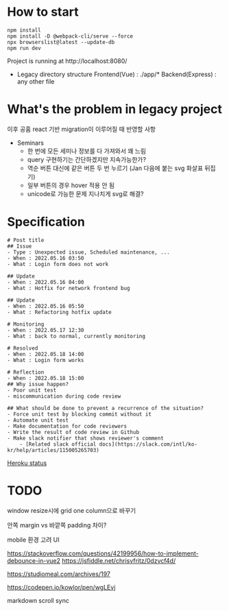 # How to start
```
npm install
npm install -D @webpack-cli/serve --force
npx browserslist@latest --update-db
npm run dev
```
Project is running at http://localhost:8080/

- Legacy directory structure
Frontend(Vue) : ./app/*
Backend(Express) : any other file
# What's the problem in legacy project
이후 공홈 react 기반 migration이 이루어질 때 반영할 사항
- Seminars
    - 한 번에 모든 세미나 정보를 다 가져와서 꽤 느림
    - query 구현하기는 간단하겠지만 지속가능한가?
    - 역순 버튼 대신에 같은 버튼 두 번 누르기 (Jan 다음에 붙는 svg 화살표 뒤집기)
    - 일부 버튼의 경우 hover 적용 안 됨
    - unicode로 가능한 문제 지나치게 svg로 해결?
# Specification
```
# Post title
## Issue
- Type : Unexpected issue, Scheduled maintenance, ...
- When : 2022.05.16 03:50
- What : Login form does not work

## Update
- When : 2022.05.16 04:00
- What : Hotfix for network frontend bug

## Update
- When : 2022.05.16 05:50
- What : Refactoring hotfix update

# Monitoring
- When : 2022.05.17 12:30
- What : back to normal, currently monitoring

# Resolved
- When : 2022.05.18 14:00
- What : Login form works

# Reflection
- When : 2022.05.18 15:00
## Why issue happen?
- Poor unit test
- miscommunication during code review

## What should be done to prevent a recurrence of the situation?
- Force unit test by blocking commit without it
- Automate unit test
- Make documentation for code reviewers
- Write the result of code review in Github
- Make slack notifier that shows reviewer's comment 
    - [Related slack official docs](https://slack.com/intl/ko-kr/help/articles/115005265703)
```
[Heroku status](https://status.heroku.com/incidents/2090)

# TODO
window resize시에 grid one column으로 바꾸기

안쪽 margin vs 바깥쪽 padding 차이?

mobile 환경 고려 UI

https://stackoverflow.com/questions/42199956/how-to-implement-debounce-in-vue2
https://jsfiddle.net/chrisvfritz/0dzvcf4d/

https://studiomeal.com/archives/197

https://codepen.io/kowlor/pen/wgLEvj

markdown scroll sync